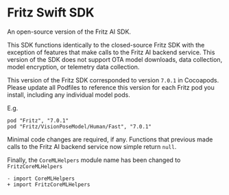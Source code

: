 Fritz Swift SDK
===============

An open-source version of the Fritz AI SDK.

This SDK functions identically to the closed-source Fritz SDK with the exception
of features that make calls to the Fritz AI backend service. This version of the
SDK does not support OTA model downloads, data collection, model encryption, or
telemetry data collection.

This version of the Fritz SDK corresponded to version `7.0.1` in Cocoapods. Please
update all Podfiles to reference this version for each Fritz pod you install,
including any individual model pods.

E.g.

```
pod "Fritz", "7.0.1"
pod "Fritz/VisionPoseModel/Human/Fast", "7.0.1"
```

Minimal code changes are required, if any. Functions that previous made calls to
the Fritz AI backend service now simple return `null`.

Finally, the `CoreMLHelpers` module name has been changed to `FritzCoreMLHelpers`

```
- import CoreMLHelpers
+ import FritzCoreMLHelpers
```
